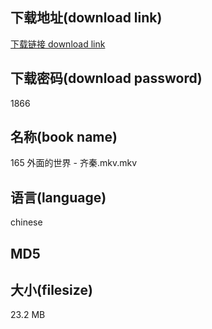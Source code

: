 ## 下载地址(download link)
[下载链接 download link](https://voluble-croquembouche-d321dc.netlify.app/?s=165+%E5%A4%96%E9%9D%A2%E7%9A%84%E4%B8%96%E7%95%8C+-+%E9%BD%90%E7%A7%A6.mkv)

## 下载密码(download password)
1866

## 名称(book name)
165 外面的世界 - 齐秦.mkv.mkv

## 语言(language)
chinese

## MD5


## 大小(filesize)
23.2 MB
